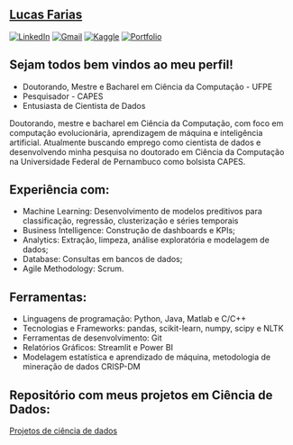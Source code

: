 ## [Lucas Farias](https://github.com/fariaslrc/fariaslrc/blob/main/cv-lucas%20-%20english.pdf)

[![LinkedIn](https://img.shields.io/badge/LinkedIn-0077B5?style=for-the-badge&logo=linkedin&logoColor=white)](https://www.linkedin.com/in/fariaslrc/)
[![Gmail](https://img.shields.io/badge/Gmail-D14836?style=for-the-badge&logo=gmail&logoColor=white)](fariaslrc@gmail.com)
[![Kaggle](https://img.shields.io/badge/Kaggle-20BEFF?style=for-the-badge&logo=Kaggle&logoColor=white)](https://www.kaggle.com/fariaslrc)
[![Portfolio](https://img.shields.io/badge/Portfolio-255E63?style=for-the-badge&logo=About.me&logoColor=white)](https://github.com/fariaslrc/Ciencia-de-dados-projetos)

## Sejam todos bem vindos ao meu perfil!
- Doutorando, Mestre e Bacharel em Ciência da Computação - UFPE
- Pesquisador - CAPES
- Entusiasta de Cientista de Dados

Doutorando, mestre e bacharel em Ciência da Computação, com foco em computação evolucionária, aprendizagem de máquina e inteligência artificial. Atualmente buscando emprego como cientista de dados e desenvolvendo minha pesquisa no doutorado em Ciência da Computação na Universidade Federal de Pernambuco como bolsista CAPES. 

## Experiência com:

- Machine Learning: Desenvolvimento de modelos preditivos para classificação, regressão, clusterização e séries temporais
- Business Intelligence: Construção de dashboards e KPIs;
- Analytics: Extração, limpeza, análise exploratória e modelagem de dados;
- Database: Consultas em bancos de dados;
- Agile Methodology: Scrum.

## Ferramentas:
- Linguagens de programação: Python, Java, Matlab e C/C++
- Tecnologias e Frameworks: pandas, scikit-learn, numpy, scipy e NLTK
- Ferramentas de desenvolvimento: Git
- Relatórios Gráficos: Streamlit e Power BI
- Modelagem estatística e aprendizado de máquina, metodologia de mineração de dados CRISP-DM

## Repositório com meus projetos em Ciência de Dados:

[Projetos de ciência de dados](https://github.com/fariaslrc/Ciencia-de-dados-projetos)

<!--
**fariaslrc/fariaslrc** is a ✨ _special_ ✨ repository because its `README.md` (this file) appears on your GitHub profile.

Here are some ideas to get you started:

- 🔭 I’m currently working on ...
- 🌱 I’m currently learning ...
- 👯 I’m looking to collaborate on ...
- 🤔 I’m looking for help with ...
- 💬 Ask me about ...
- 📫 How to reach me: ...
- 😄 Pronouns: ...
- ⚡ Fun fact: ...
-->
